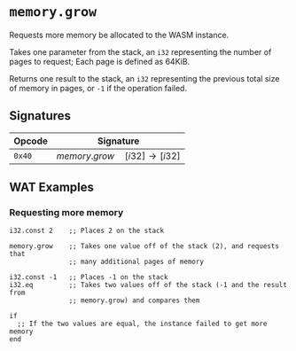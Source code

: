 
# `memory.grow`

Requests more memory be allocated to the WASM instance.

Takes one parameter from the stack, an `i32` representing the number of pages to request; Each page is defined as 64KiB.

Returns one result to the stack, an `i32` representing the previous total size of memory in pages, or `-1` if the operation failed.





## Signatures

| Opcode | Signature |
|--------|-----------|
| `0x40` | $memory.grow \quad [ i32 ] \to [ i32 ]$ |





## WAT Examples

### Requesting more memory

```wasm
i32.const 2    ;; Places 2 on the stack

memory.grow    ;; Takes one value off of the stack (2), and requests that
               ;; many additional pages of memory

i32.const -1   ;; Places -1 on the stack
i32.eq         ;; Takes two values off of the stack (-1 and the result from
               ;; memory.grow) and compares them

if
  ;; If the two values are equal, the instance failed to get more memory
end
```
